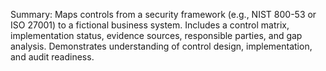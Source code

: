 Summary:
Maps controls from a security framework (e.g., NIST 800-53 or ISO 27001) to a fictional business system. Includes a control matrix, implementation status, evidence sources, responsible parties, and gap analysis. Demonstrates understanding of control design, implementation, and audit readiness.
